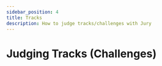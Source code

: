```yaml
---
sidebar_position: 4
title: Tracks
description: How to judge tracks/challenges with Jury
---
```


# Judging Tracks (Challenges)
